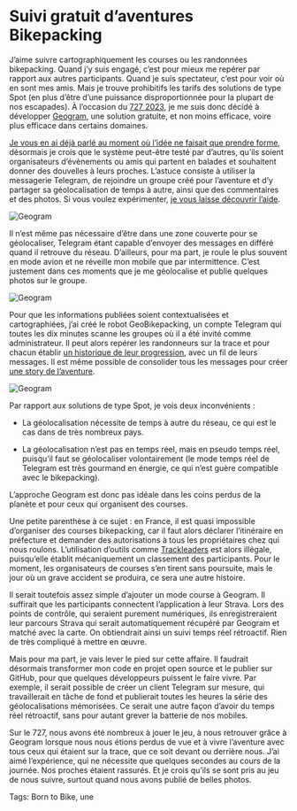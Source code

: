 # Suivi gratuit d’aventures Bikepacking

J’aime suivre cartographiquement les courses ou les randonnées bikepacking. Quand j’y suis engagé, c’est pour mieux me repérer par rapport aux autres participants. Quand je suis spectateur, c’est pour voir où en sont mes amis. Mais je trouve prohibitifs les tarifs des solutions de type Spot (en plus d’être d’une puissance disproportionnée pour la plupart de nos escapades). À l’occasion du [727 2023](https://tcrouzet.com/2023/04/06/quelques-notes-post-727-2023/), je me suis donc décidé à développer [Geogram](https://geogram.tcrouzet.com/), une solution gratuite, et non moins efficace, voire plus efficace dans certains domaines.<span id="more-64901"></span>

[Je vous en ai déjà parlé au moment où l’idée ne faisait que prendre forme](https://tcrouzet.com/2023/03/07/le-bikepacking-pour-les-pauvres/), désormais je crois que le système peut-être testé par d’autres, qu’ils soient organisateurs d’évènements ou amis qui partent en balades et souhaitent donner des douvelles à leurs proches. L’astuce consiste à utiliser la messagerie Telegram, de rejoindre un groupe créé pour l’aventure et d’y partager sa géolocalisation de temps à autre, ainsi que des commentaires et des photos. Si vous voulez expérimenter, [je vous laisse découvrir l’aide](https://geogram.tcrouzet.com/help).

![Geogram](https://tcrouzet.com/images_tc/2023/04/geogram01.png)

Il n’est même pas nécessaire d’être dans une zone couverte pour se géolocaliser, Telegram étant capable d’envoyer des messages en différé quand il retrouve du réseau. D’ailleurs, pour ma part, je roule le plus souvent en mode avion et ne réveille mon mobile que par intermittence. C’est justement dans ces moments que je me géolocalise et publie quelques photos sur le groupe.

![Geogram](https://tcrouzet.com/images_tc/2023/04/geogram02.jpg)

Pour que les informations publiées soient contextualisées et cartographiées, j’ai créé le robot GeoBikepacking, un compte Telegram qui toutes les dix minutes scanne les groupes où il a été invité comme administrateur. Il peut alors repérer les randonneurs sur la trace et pour chacun établir [un historique de leur progression](https://geogram.tcrouzet.com/727bikepacking/user/6254152278), avec un fil de leurs messages. Il est même possible de consolider tous les messages pour créer [une story de l’aventure](https://geogram.tcrouzet.com/727bikepacking/story).

![Geogram](https://tcrouzet.com/images_tc/2023/04/geogram03.jpg)

Par rapport aux solutions de type Spot, je vois deux inconvénients :

- La géolocalisation nécessite de temps à autre du réseau, ce qui est le cas dans de très nombreux pays.

- La géolocalisation n’est pas en temps réel, mais en pseudo temps réel, puisqu’il faut se géolocaliser volontairement (le mode temps réel de Telegram est très gourmand en énergie, ce qui n’est guère compatible avec le bikepacking).

L’approche Geogram est donc pas idéale dans les coins perdus de la planète et pour ceux qui organisent des courses.

Une petite parenthèse à ce sujet : en France, il est quasi impossible d’organiser des courses bikepacking, car il faut alors déclarer l’itinéraire en préfecture et demander des autorisations à tous les propriétaires chez qui nous roulons. L’utilisation d’outils comme [Trackleaders](http://trackleaders.com/) est alors illégale, puisqu’elle établit mécaniquement un classement des participants. Pour le moment, les organisateurs de courses s’en tirent sans poursuite, mais le jour où un grave accident se produira, ce sera une autre histoire.

Il serait toutefois assez simple d’ajouter un mode course à Geogram. Il suffirait que les participants connectent l’application à leur Strava. Lors des points de contrôle, qui seraient purement numériques, ils enregistreraient leur parcours Strava qui serait automatiquement récupéré par Geogram et matché avec la carte. On obtiendrait ainsi un suivi temps réel rétroactif. Rien de très compliqué à mettre en œuvre.

Mais pour ma part, je vais lever le pied sur cette affaire. Il faudrait désormais transformer mon code en projet open source et le publier sur GitHub, pour que quelques développeurs puissent le faire vivre. Par exemple, il serait possible de créer un client Telegram sur mesure, qui travaillerait en tâche de fond et publierait toutes les heures la série des géolocalisations mémorisées. Ce serait une autre façon d’avoir du temps réel rétroactif, sans pour autant grever la batterie de nos mobiles.

Sur le 727, nous avons été nombreux à jouer le jeu, à nous retrouver grâce à Geogram lorsque nous nous étions perdus de vue et à vivre l’aventure avec tous ceux qui étaient sur la trace, que ce soit devant ou derrière nous. J’ai aimé l’expérience, qui ne nécessite que quelques secondes au cours de la journée. Nos proches étaient rassurés. Et je crois qu’ils se sont pris au jeu de nous suivre, surtout quand nous avons publié de belles photos.

Tags: Born to Bike, une